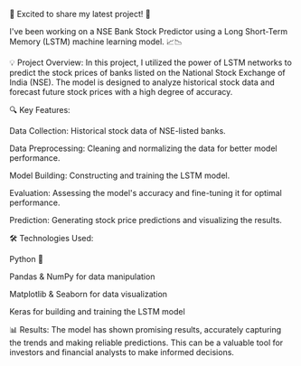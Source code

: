 🚀 Excited to share my latest project! 🚀

I've been working on a NSE Bank Stock Predictor using a Long Short-Term Memory (LSTM) machine learning model. 📈📉

💡 Project Overview:
In this project, I utilized the power of LSTM networks to predict the stock prices of banks listed on the National Stock Exchange of India (NSE). The model is designed to analyze historical stock data and forecast future stock prices with a high degree of accuracy.

🔍 Key Features:

Data Collection: Historical stock data of NSE-listed banks.

Data Preprocessing: Cleaning and normalizing the data for better model performance.

Model Building: Constructing and training the LSTM model.

Evaluation: Assessing the model's accuracy and fine-tuning it for optimal performance.

Prediction: Generating stock price predictions and visualizing the results.

🛠 Technologies Used:

Python 🐍

Pandas & NumPy for data manipulation

Matplotlib & Seaborn for data visualization

Keras for building and training the LSTM model

📊 Results:
The model has shown promising results, accurately capturing the trends and making reliable predictions.
This can be a valuable tool for investors and financial analysts to make informed decisions.


